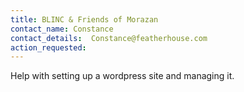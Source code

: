 ```yaml
---
title: BLINC & Friends of Morazan
contact_name: Constance
contact_details:  Constance@featherhouse.com
action_requested: 
---
```

Help with setting up a wordpress site and managing it. 